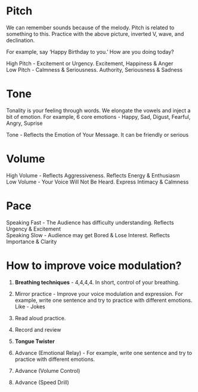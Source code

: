 # **Pitch**

We can remember sounds because of the melody. Pitch is related to something to this. Practice with the above picture, inverted V, wave, and declination.

For example, say ‘Happy Birthday to you.’ How are you doing today?

High Pitch - Excitement or Urgency. Excitement, Happiness & Anger  
Low Pitch - Calmness & Seriousness. Authority, Seriousness & Sadness

# Tone

Tonality is your feeling through words. We elongate the vowels and inject a bit of emotion. For example, 6 core emotions - Happy, Sad, Digust, Fearful, Angry, Suprise

Tone - Reflects the Emotion of Your Message. It can be friendly or serious

# Volume

High Volume - Reflects Aggressiveness. Reflects Energy & Enthusiasm  
Low Volume - Your Voice Will Not Be Heard. Express Intimacy & Calmness

# Pace

Speaking Fast - The Audience has difficulty understanding. Reflects Urgency & Excitement  
Speaking Slow - Audience may get Bored & Lose Interest. Reflects Importance & Clarity


# How to improve voice modulation?

1. **Breathing techniques** - 4,4,4,4. In short, control of your breathing.
    
2. Mirror practice - Improve your voice modulation and expression. For example, write one sentence and try to practice with different emotions. Like - Jokes
    
3. Read aloud practice.
    
4. Record and review
    
5. **Tongue Twister**
    
6. Advance (Emotional Relay) - For example, write one sentence and try to practice with different emotions.
    
7. Advance (Volume Control)
    
8. Advance (Speed Drill)
